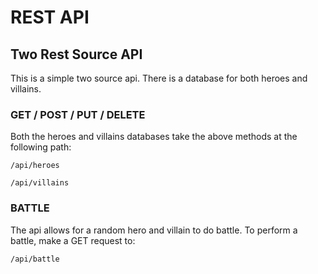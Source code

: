 # REST API

## Two Rest Source API

This is a simple two source api.  There is a database for both heroes and villains.

### GET / POST / PUT / DELETE

Both the heroes and villains databases take the above methods at the following path:

```
/api/heroes
```
```
/api/villains
```

### BATTLE

The api allows for a random hero and villain to do battle.  To perform a battle,
make a GET request to:
```
/api/battle
```
